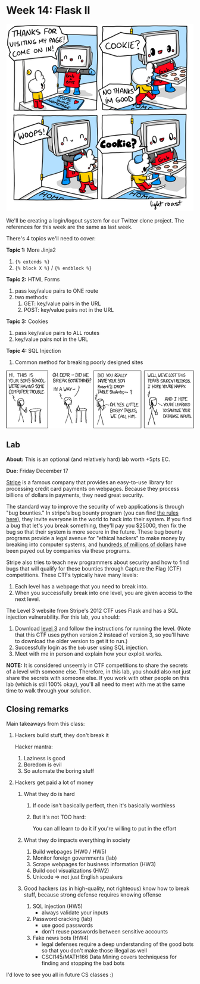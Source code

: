 # Week 14: Flask II

<center>
<img width=600px src=lkiuta60nio31.jpg />
</center>

We'll be creating a login/logout system for our Twitter clone project.
The references for this week are the same as last week.

There's 4 topics we'll need to cover:

**Topic 1:** More Jinja2

1. `{% extends %}`
1. `{% block X %}` / `{% endblock %}`

**Topic 2:** HTML Forms

1. pass key/value pairs to ONE route
1. two methods:
    1. GET: key/value pairs in the URL
    1. POST: key/value pairs not in the URL

**Topic 3:** Cookies

1. pass key/value pairs to ALL routes
1. key/value pairs not in the URL

**Topic 4:** SQL Injection

1. Common method for breaking poorly designed sites

<img src=exploits_of_a_mom.png width=600px>

## Lab

**About:**
This is an optional (and relatively hard) lab worth +5pts EC.

**Due:**
Friday December 17

[Stripe](https://stripe.com/) is a famous company that provides an easy-to-use library for processing credit card payments on webpages.
Because they process billions of dollars in payments,
they need great security.

The standard way to improve the security of web applications is through "bug bounties."
In stripe's bug bounty program (you can find [the rules here](https://hackerone.com/stripe?type=team)),
they invite everyone in the world to hack into their system.
If you find a bug that let's you break something,
they'll pay you $25000,
then fix the bug so that their system is more secure in the future.
These bug bounty programs provide a legal avenue for "ethical hackers" to make money by breaking into computer systems,
and [hundreds of millions of dollars](https://www.zdnet.com/article/hackerones-2020-top-10-public-bug-bounty-programs/) have been payed out by companies via these programs.

Stripe also tries to teach new programmers about security and how to find bugs that will qualify for these bounties through Capture the Flag (CTF) competitions.
These CTFs typically have many levels:
1. Each level has a webpage that you need to break into.
2. When you successfully break into one level, you are given access to the next level.

The Level 3 website from Stripe's 2012 CTF uses Flask and has a SQL injection vulnerability.
For this lab, you should:
1. Download [level 3](https://github.com/stripe-ctf/stripe-ctf-2.0/tree/master/levels/3) and follow the instructions for running the level.
   (Note that this CTF uses python version 2 instead of version 3, so you'll have to download the older version to get it to run.)
1. Successfully login as the `bob` user using SQL injection.
1. Meet with me in person and explain how your exploit works.

**NOTE:**
It is considered unseemly in CTF competitions to share the secrets of a level with someone else.
Therefore, in this lab, you should also not just share the secrets with someone else.
If you work with other people on this lab (which is still 100% okay),
you'll all need to meet with me at the same time to walk through your solution.

## Closing remarks

Main takeaways from this class:

1. Hackers build stuff, they don't break it

   Hacker mantra:
    1. Laziness is good
    1. Boredom is evil
    1. So automate the boring stuff

1. Hackers get paid a lot of money

    1. What they do is hard
        1. If code isn't basically perfect, then it's basically worthless
        1. But it's not TOO hard:
           
           You can all learn to do it if you're willing to put in the effort

    1. What they do impacts everything in society
        1. Build webpages (HW0 / HW5)
        1. Monitor foreign governments (lab)
        1. Scrape webpages for business information (HW3)
        1. Build cool visualizations (HW2)
        1. Unicode => not just English speakers

    1. Good hackers (as in high-quality, not righteous) know how to break stuff, because strong defense requires knowing offense
        1. SQL injection (HW5)
            - always validate your inputs
        1. Password cracking (lab)
            - use good passwords
            - don't reuse passwords between sensitive accounts
        1. Fake news bots (HW4)
            - legal defenses require a deep understanding of the good bots so that you don't make those illegal as well
            - CSCI145/MATH166 Data Mining covers techniquess for finding and stopping the bad bots

I'd love to see you all in future CS classes :)

<!--
Future CS classes
1. CS40 isn't really a "computer science" class; it's a "programming" class

   ```
   programming      : computer science
   grammar          : literature
   dribbling        : basketball
   playing scales   : music
   ```

   CS40 tries to incorporate a lot more of the fun "computer science" and reduce the amount of boring "drills" compared to other intro CS classes

1. I'd love to see you all again in other courses I teach:

   | number | title | description |
   | ------ | ----- | ----------- |
   | CSCI046 | Data Structures | make your code fast |
   | CSCI143 | Big Data        | how Google works<ol><li>web pages that have millions of users</li><li>analyze datasets the size of the entire internet</li></ol> |
   | CSCI145/MATH166 | Data Mining | how to detect/stop fake news bots |

   <img src=cs-math.jpg width=600px />
   -->
